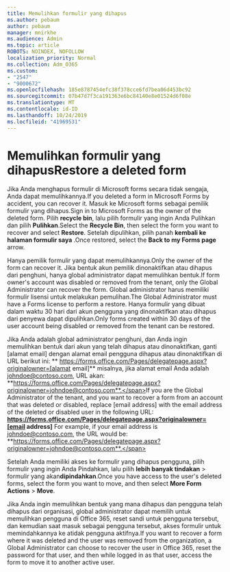 ```yaml
---
title: Memulihkan formulir yang dihapus
ms.author: pebaum
author: pebaum
manager: mnirkhe
ms.audience: Admin
ms.topic: article
ROBOTS: NOINDEX, NOFOLLOW
localization_priority: Normal
ms.collection: Adm_O365
ms.custom:
- "2547"
- "9000672"
ms.openlocfilehash: 185e8787454efc38f378cce6fd7bea06d453bc92
ms.sourcegitcommit: 07b47d7f3ca191363e6bc84140e8e01524d6f08e
ms.translationtype: MT
ms.contentlocale: id-ID
ms.lasthandoff: 10/24/2019
ms.locfileid: "41969531"
---
```

# <a name="restore-a-deleted-form"></a><span data-ttu-id="02474-102">Memulihkan formulir yang dihapus</span><span class="sxs-lookup"><span data-stu-id="02474-102">Restore a deleted form</span></span>

<span data-ttu-id="02474-103">Jika Anda menghapus formulir di Microsoft forms secara tidak sengaja, Anda dapat memulihkannya.</span><span class="sxs-lookup"><span data-stu-id="02474-103">If you deleted a form in Microsoft Forms by accident, you can recover it.</span></span> <span data-ttu-id="02474-104">Masuk ke Microsoft forms sebagai pemilik formulir yang dihapus.</span><span class="sxs-lookup"><span data-stu-id="02474-104">Sign in to Microsoft Forms as the owner of the deleted form.</span></span> <span data-ttu-id="02474-105">Pilih **recycle bin**, lalu pilih formulir yang ingin Anda Pulihkan dan pilih **Pulihkan**.</span><span class="sxs-lookup"><span data-stu-id="02474-105">Select the **Recycle Bin**, then select the form you want to recover and select **Restore**.</span></span> <span data-ttu-id="02474-106">Setelah dipulihkan, pilih panah **kembali ke halaman formulir saya** .</span><span class="sxs-lookup"><span data-stu-id="02474-106">Once restored, select the **Back to my Forms page** arrow.</span></span>

<span data-ttu-id="02474-107">Hanya pemilik formulir yang dapat memulihkannya.</span><span class="sxs-lookup"><span data-stu-id="02474-107">Only the owner of the form can recover it.</span></span> <span data-ttu-id="02474-108">Jika bentuk akun pemilik dinonaktifkan atau dihapus dari penghuni, hanya global administrator dapat memulihkan bentuk.</span><span class="sxs-lookup"><span data-stu-id="02474-108">If form owner's account was disabled or removed from the tenant, only the Global Administrator can recover the form.</span></span> <span data-ttu-id="02474-109">Global administrator harus memiliki formulir lisensi untuk melakukan pemulihan.</span><span class="sxs-lookup"><span data-stu-id="02474-109">The Global Administrator must have a Forms license to perform a restore.</span></span> <span data-ttu-id="02474-110">Hanya formulir yang dibuat dalam waktu 30 hari dari akun pengguna yang dinonaktifkan atau dihapus dari penyewa dapat dipulihkan.</span><span class="sxs-lookup"><span data-stu-id="02474-110">Only forms created within 30 days of the user account being disabled or removed from the tenant can be restored.</span></span>

<span data-ttu-id="02474-111">Jika Anda adalah global administrator penghuni, dan Anda ingin memulihkan bentuk dari akun yang telah dihapus atau dinonaktifkan, ganti [alamat email] dengan alamat email pengguna dihapus atau dinonaktifkan di URL berikut ini: \*\* https://forms.office.com/Pages/delegatepage.aspx?originalowner=[alamat email]\*\* misalnya, jika alamat email Anda adalah johndoe@contoso.com, URL akan: **https://forms.office.com/Pages/delegatepage.aspx?originalowner=johndoe@contoso.com**.</span><span class="sxs-lookup"><span data-stu-id="02474-111">If you are the Global Administrator of the tenant, and you want to recover a form from an account that was deleted or disabled, replace [email address] with the email address of the deleted or disabled user in the following URL: **https://forms.office.com/Pages/delegatepage.aspx?originalowner=[email address]** For example, if your email address is johndoe@contoso.com, the URL would be: **https://forms.office.com/Pages/delegatepage.aspx?originalowner=johndoe@contoso.com**.</span></span> 

<span data-ttu-id="02474-112">Setelah Anda memiliki akses ke formulir yang dihapus pengguna, pilih formulir yang ingin Anda Pindahkan, lalu pilih **lebih banyak tindakan** > formulir yang akan**dipindahkan**.</span><span class="sxs-lookup"><span data-stu-id="02474-112">Once you have access to the user's deleted forms, select the form you want to move, and then select **More Form Actions** > **Move**.</span></span>

<span data-ttu-id="02474-113">Jika Anda ingin memulihkan bentuk yang mana dihapus dan pengguna telah dihapus dari organisasi, global administrator dapat memilih untuk memulihkan pengguna di Office 365, reset sandi untuk pengguna tersebut, dan kemudian saat masuk sebagai pengguna tersebut, akses formulir untuk memindahkannya ke atidak pengguna aktifnya.</span><span class="sxs-lookup"><span data-stu-id="02474-113">If you want to recover a form where it was deleted and the user was removed from the organization, a Global Administrator can choose to recover the user in Office 365, reset the password for that user, and then while logged in as that user, access the form to move it to another active user.</span></span> 